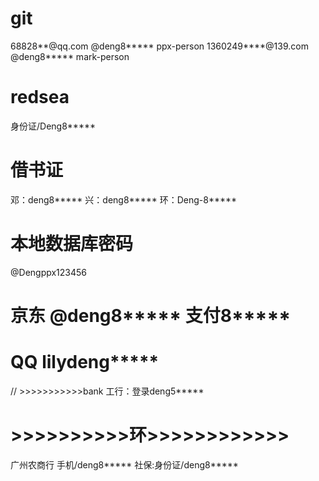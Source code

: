 
# git
68828**@qq.com @deng8***** ppx-person
1360249****@139.com @deng8***** mark-person

# redsea
身份证/Deng8*****

# 借书证
邓：deng8*****
兴：deng8*****
环：Deng-8*****

# 本地数据库密码
@Dengppx123456

# 京东 @deng8***** 支付8*****
# QQ lilydeng*****


// >>>>>>>>>>>bank
工行：登录deng5*****











# >>>>>>>>>>环>>>>>>>>>>>>
广州农商行 手机/deng8*****
社保:身份证/deng8*****







